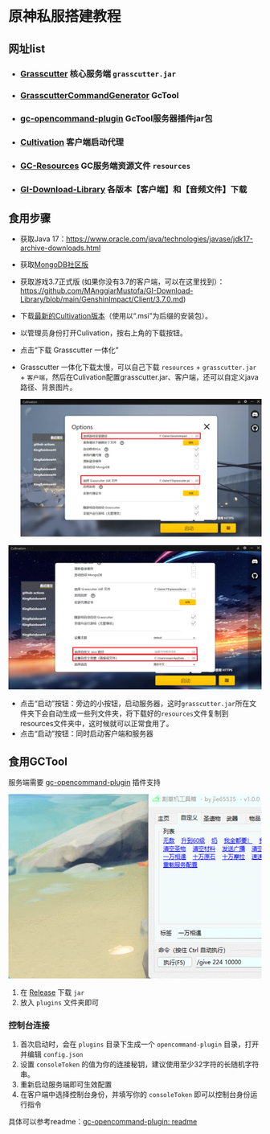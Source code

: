 # 原神私服搭建教程

## 网址list

- ### [Grasscutter](https://github.com/Grasscutters/Grasscutter) 核心服务端 `grasscutter.jar` 

- ### [GrasscutterCommandGenerator](https://github.com/jie65535/GrasscutterCommandGenerator) GcTool

- ### [gc-opencommand-plugin](https://github.com/jie65535/gc-opencommand-plugin) GcTool服务器插件jar包

- ### [Cultivation](https://github.com/Grasscutters/Cultivation) 客户端启动代理

- ### [GC-Resources](https://gitlab.com/YuukiPS/GC-Resources) GC服务端资源文件  `resources` 

- ### [GI-Download-Library](https://github.com/MAnggiarMustofa/GI-Download-Library) 各版本【客户端】和【音频文件】下载


## 食用步骤

- 获取Java 17：https://www.oracle.com/java/technologies/javase/jdk17-archive-downloads.html

- 获取[MongoDB社区版](https://www.mongodb.com/try/download/community)

- 获取游戏3.7正式版 (如果你没有3.7的客户端，可以在这里找到）：https://github.com/MAnggiarMustofa/GI-Download-Library/blob/main/GenshinImpact/Client/3.7.0.md)

- 下载[最新的Cultivation版本](https://github.com/Grasscutters/Cultivation/releases/latest)（使用以“.msi”为后缀的安装包）。

- 以管理员身份打开Culivation，按右上角的下载按钮。

- 点击“下载 Grasscutter 一体化”

- Grasscutter 一体化下载太慢，可以自己下载 `resources` + `grasscutter.jar` + `客户端`，然后在Culivation配置grasscutter.jar、客户端，还可以自定义java路径、背景图片。

  ![image-20230721125439783](image-20230721125439783.png)

![image-20230721125636109](image-20230721125636109.png)

- 点击“启动”按钮：旁边的小按钮，启动服务器，这时`grasscutter.jar`所在文件夹下会自动生成一些列文件夹，将下载好的`resources`文件复制到resources文件夹中，这时候就可以正常食用了。
- 点击“启动”按钮：同时启动客户端和服务器



## 食用GCTool 

服务端需要 [gc-opencommand-plugin](https://github.com/jie65535/gc-opencommand-plugin) 插件支持

[![OpenCommand](OpenCommand.gif)](https://github.com/jie65535/GrasscutterCommandGenerator/blob/main/Doc/Screenshots/OpenCommand.gif)

1. 在 [Release](https://github.com/jie65535/gc-opencommand-plugin/releases) 下载 `jar`
2. 放入 `plugins` 文件夹即可

### 控制台连接

1. 首次启动时，会在 `plugins` 目录下生成一个 `opencommand-plugin` 目录，打开并编辑 `config.json`
2. 设置 `consoleToken` 的值为你的连接秘钥，建议使用至少32字符的长随机字符串。
3. 重新启动服务端即可生效配置
4. 在客户端中选择控制台身份，并填写你的 `consoleToken` 即可以控制台身份运行指令

具体可以参考readme：[gc-opencommand-plugin: readme](https://github.com/jie65535/gc-opencommand-plugin#readme)



